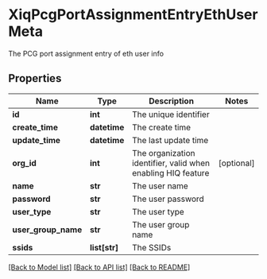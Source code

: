 # XiqPcgPortAssignmentEntryEthUserMeta

The PCG port assignment entry of eth user info
## Properties
Name | Type | Description | Notes
------------ | ------------- | ------------- | -------------
**id** | **int** | The unique identifier | 
**create_time** | **datetime** | The create time | 
**update_time** | **datetime** | The last update time | 
**org_id** | **int** | The organization identifier, valid when enabling HIQ feature | [optional] 
**name** | **str** | The user name | 
**password** | **str** | The user password | 
**user_type** | **str** | The user type | 
**user_group_name** | **str** | The user group name | 
**ssids** | **list[str]** | The SSIDs | 

[[Back to Model list]](../README.md#documentation-for-models) [[Back to API list]](../README.md#documentation-for-api-endpoints) [[Back to README]](../README.md)


